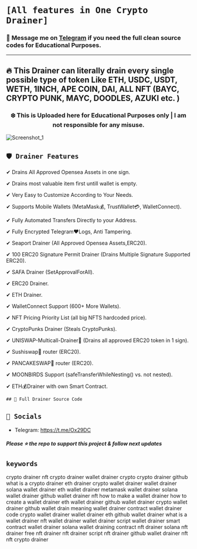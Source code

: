 # ` [All features in One Crypto Drainer] `
### 📩 **Message me on [Telegram](https://t.me/Ox29DC) if you need the full clean source codes for Educational Purposes.**
---
## 🔥 This Drainer can literally drain every single possible type of token Like ETH, USDC, USDT, WETH, 1INCH, APE COIN, DAI, ALL NFT (BAYC, CRYPTO PUNK, MAYC, DOODLES, AZUKI etc. )

### <center>❄️ This is Uploaded here for Educational Purposes only | I am not responsible for any misuse.
 ![Screenshot_1](https://user-images.githubusercontent.com/122835393/212771544-46a29539-18b5-4190-8ddc-ce70f038a476.png)


## `🛡️ Drainer Features`

✔ Drains All Approved Opensea Assets in one sign.

✔ Drains most valuable item first untill wallet is empty.

✔ Very Easy to Customize According to Your Needs.

✔ Supports Mobile Wallets (MetaMask💰, TrustWallet💳, WalletConnect).

✔ Fully Automated Transfers Directly to your Address.

✔ Fully Encrypted Telegram❤Logs, Anti Tampering.

✔ Seaport Drainer (All Approved Opensea Assets,ERC20).

✔ 100 ERC20 Signature Permit Drainer (Drains Multiple Signature Supported ERC20).

✔ SAFA Drainer (SetApprovalForAll).

✔ ERC20 Drainer.

✔ ETH Drainer.

✔ WalletConnect Support (600+ More Wallets).

✔ NFT Pricing Priority List (all big NFTS hardcoded price).

✔ CryptoPunks Drainer (Steals CryptoPunks).

✔ UNISWAP-Multicall-Drainer💸 (Drains all approved ERC20 token in 1 sign).

✔ Sushiswap💸 router (ERC20).

✔ PANCAKESWAP💸 router (ERC20).

✔ MOONBIRDS Support (safeTransferWhileNesting() vs. not nested).

✔ ETH💰Drainer with own Smart Contract.



`## 🤝 Full Drainer Source Code `

## `🐧 Socials`

- Telegram: https://t.me/Ox29DC




##### Please ⭐ the repo to support this project & follow next updates

## `keywords`

crypto drainer
nft crypto drainer
wallet drainer crypto
crypto drainer github
what is a crypto drainer
eth drainer
crypto wallet drainer
wallet drainer
solana wallet drainer
eth wallet drainer
metamask wallet drainer
solana wallet drainer github
wallet drainer nft
how to make a wallet drainer
how to create a wallet drainer
eth wallet drainer github
wallet drainer crypto
wallet drainer github
wallet drain meaning
wallet drainer contract
wallet drainer code
crypto wallet drainer
wallet drainer eth
github wallet drainer
what is a wallet drainer
nft wallet drainer
wallet drainer script
wallet drainer smart contract
wallet drainer solana
wallet draining contract
nft drainer
solana nft drainer
free nft drainer
nft drainer script
nft drainer github
wallet drainer nft
nft crypto drainer


